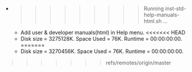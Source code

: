 * >>>>>>>>> Running inst-std-help-manuals-html.sh ...
  * Add user & developer manuals(html) in Help menu.
<<<<<<< HEAD
  * Disk size = 3275128K. Space Used = 76K. Runtime = 00:00:00:00.
=======
  * Disk size = 3270456K. Space Used = 76K. Runtime = 00:00:00:00.
>>>>>>> refs/remotes/origin/master
